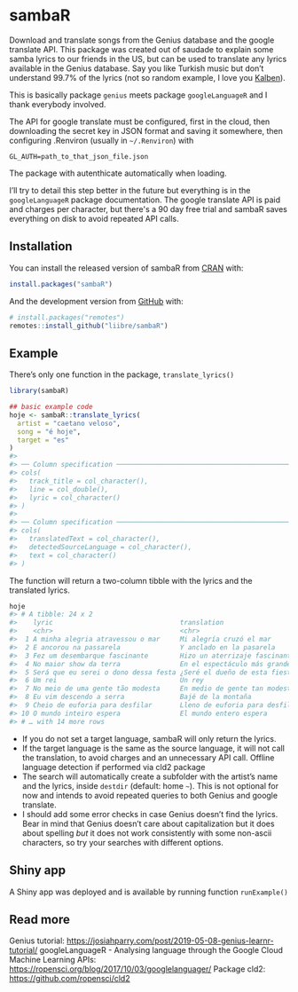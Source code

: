 
<!-- README.md is generated from README.Rmd. Please edit that file -->

# sambaR

<!-- badges: start -->
<!-- badges: end -->

Download and translate songs from the Genius database and the google
translate API. This package was created out of saudade to explain some
samba lyrics to our friends in the US, but can be used to translate any
lyrics available in the Genius database. Say you like Turkish music but
don’t understand 99.7% of the lyrics (not so random example, I love you 
[Kalben](https://twitter.com/kalbenben)).

This is basically package `genius` meets package `googleLanguageR` and I
thank everybody involved.

The API for google translate must be configured, first in the cloud,
then downloading the secret key in JSON format and saving it somewhere,
then configuring .Renviron (usually in `~/.Renviron`) with

`GL_AUTH=path_to_that_json_file.json`

The package with autenthicate automatically when loading.

I’ll try to detail this step better in the future but everything is in
the `googleLanguageR` package documentation. The google translate API is paid
and charges per character, but there's a 90 day free trial and sambaR 
saves everything on disk to avoid repeated API calls.

## Installation

You can install the released version of sambaR from
[CRAN](https://CRAN.R-project.org) with:

``` r
install.packages("sambaR")
```

And the development version from [GitHub](https://github.com/) with:

``` r
# install.packages("remotes")
remotes::install_github("liibre/sambaR")
```

## Example

There’s only one function in the package, `translate_lyrics()`

``` r
library(sambaR)
```

``` r
## basic example code
hoje <- sambaR::translate_lyrics(
  artist = "caetano veloso",
  song = "é hoje",
  target = "es"
)
#> 
#> ── Column specification ────────────────────────────────────────────────────────
#> cols(
#>   track_title = col_character(),
#>   line = col_double(),
#>   lyric = col_character()
#> )
#> 
#> ── Column specification ────────────────────────────────────────────────────────
#> cols(
#>   translatedText = col_character(),
#>   detectedSourceLanguage = col_character(),
#>   text = col_character()
#> )
```

The function will return a two-column tibble with the lyrics and the
translated lyrics.

``` r
hoje
#> # A tibble: 24 x 2
#>    lyric                                translation                           
#>    <chr>                                <chr>                                 
#>  1 A minha alegria atravessou o mar     Mi alegría cruzó el mar               
#>  2 E ancorou na passarela               Y anclado en la pasarela              
#>  3 Fez um desembarque fascinante        Hizo un aterrizaje fascinante         
#>  4 No maior show da terra               En el espectáculo más grande del mundo
#>  5 Será que eu serei o dono dessa festa ¿Seré el dueño de esta fiesta?        
#>  6 Um rei                               Un rey                                
#>  7 No meio de uma gente tão modesta     En medio de gente tan modesta         
#>  8 Eu vim descendo a serra              Bajé de la montaña                    
#>  9 Cheio de euforia para desfilar       Lleno de euforia para desfilar        
#> 10 O mundo inteiro espera               El mundo entero espera                
#> # … with 14 more rows
```

+ If you do not set a target language, sambaR will only return the lyrics. 
+ If the target language is the same as the source language, it will not call the translation,
to avoid charges and an unnecessary API call. Offline language detection if performed via cld2
package
+ The search will automatically create a subfolder with the
artist’s name and the lyrics, inside `destdir` (default: home `~`).
This is not optional for now and intends to avoid repeated queries to
both Genius and google translate.
+ I should add some error checks in case Genius doesn’t find the lyrics.
Bear in mind that Genius doesn’t care about capitalization but it does
about spelling *but* it does not work consistently with some non-ascii
characters, so try your searches with different options.


## Shiny app

A Shiny app was deployed and is available by running function
`runExample()`

## Read more

Genius tutorial: https://josiahparry.com/post/2019-05-08-genius-learnr-tutorial/
googleLanguageR - Analysing language through the Google Cloud Machine Learning APIs: https://ropensci.org/blog/2017/10/03/googlelanguager/
Package cld2: https://github.com/ropensci/cld2
